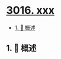 # [3016. xxx](https://github.com/Tdahuyou/TNotes.leetcode/tree/main/notes/3016.%20xxx)

<!-- region:toc -->

- [1. 📝 概述](#1--概述)

<!-- endregion:toc -->

## 1. 📝 概述
